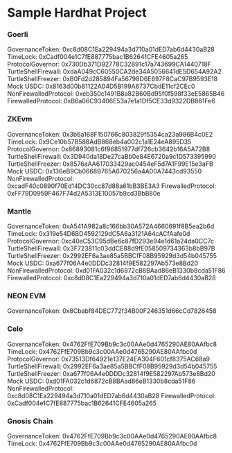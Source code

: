 # Sample Hardhat Project

### Goerli

GovernanceToken: 0xc8d08C1Ea229494a3d710a01dED7ab6d4430aB28
TimeLock: 0xCadf004e1C7fE887775bac1B62641CFE4605a265
ProtocolGovernor: 0x730Db371D92778C32891c17a743699CA1440718F
TurtleShellFirewall: 0xdaA049cC60550CA2de34A5056641dE5D654A92A2
TurtleShellFreezer: 0xB0Fd2d285894Fa56798D6E697F8CaC97B9593E18
Mock USDC: 0x8163d00b81122A04D5B199A6737CbdE11cf2CEc0
NonFirewalledProtocol: 0xeb350c1491B8a82B60Bd95f0f598f33eE5865B46
FirewalledProtocol: 0xB6a06C93406E53a7e1a1Df5CE33d9322DB861Fe6

### ZKEvm

GovernanceToken: 0x3b6a168F150766c803829f5354ca23a986B4c0E2
TimeLock: 0x9Ce10b57B588AdB868eb4a002c1a1E24eA895D35
ProtocolGovernor: 0x86893081c6f96851977df726cb3642b16A5A72B8
TurtleShellFirewall: 0x3D940da18De27caBb0e84E6720a9c1D573395990
TurtleShellFreezer: 0x8576aAA617033429ac0454eF5d7A1F99E15e3aFB
Mock USDC: 0x136eB9Cb0668B765A670256a4A00A7443cd93550
NonFirewalledProtocol: 0xcadF40c0890f70Ed14DC30cc87d88a61bB3BE3A3
FirewalledProtocol: 0xFF79D0959F467F74d2A5313E10057b9cd3BbB80e

### Mantle

GovernanceToken: 0xA541A982a8c166bb30A572A4660691f8B5ea2b6d
TimeLock: 0x319e54D6BD4592129dC5A6a3121A64cACfAafe0d
ProtocolGovernor: 0xc40aC53C95dBe6c87fD293e94e1d61a24da0CC7c
TurtleShellFirewall: 0x3F723811c03ddCE88d9fE058509734363b8bB97B
TurtleShellFreezer: 0x2992EF6a3ae85a5BBCfF08B95929d3d54b045755
Mock USDC: 0xa677f06A4e0DDDc32814f9E582297Ab573e8Bd20
NonFirewalledProtocol: 0xd01FA032c1d6872cB8BAad86eB1330b8cda51F86
FirewalledProtocol: 0xc8d08C1Ea229494a3d710a01dED7ab6d4430aB28

### NEON EVM

GovernanceToken: 0x8Cbabf84DEC772f34B00F246351d66cCd7826458

### Celo

GovernanceToken: 0x4762FfE709Bb9c3c00AAe0d4765290AE80AAfbc8
TimeLock: 0x4762FfE709Bb9c3c00AAe0d4765290AE80AAfbc0d
ProtocolGovernor: 0x73513Df64921e137E24EA304F601cf8375AC68a9
TurtleShellFirewall: 0x2992EF6a3ae85a5BBCfF08B95929d3d54b045755
TurtleShellFreezer: 0xa677f06A4e0DDDc32814f9E582297Ab573e8Bd20
Mock USDC: 0xd01FA032c1d6872cB8BAad86eB1330b8cda51F86
NonFirewalledProtocol: 0xc8d08C1Ea229494a3d710a01dED7ab6d4430aB28
FirewalledProtocol: 0xCadf004e1C7fE887775bac1B62641CFE4605a265

### Gnosis Chain

GovernanceToken: 0x4762FfE709Bb9c3c00AAe0d4765290AE80AAfbc8
TimeLock: 0x4762FfE709Bb9c3c00AAe0d4765290AE80AAfbc0d
